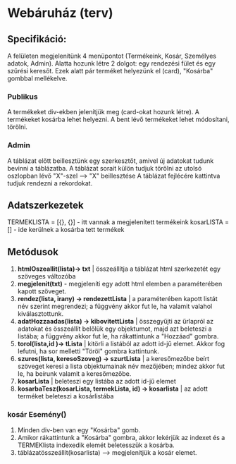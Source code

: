 # Webáruház (terv)

## Specifikáció:
A felületen megjelenítünk 4 menüpontot (Termékeink, Kosár, Személyes adatok, Admin). Alatta hozunk létre 2 dolgot: egy rendezési fület és egy szűrési keresőt. Ezek alatt pár terméket helyezünk el (card), "Kosárba" gombbal mellékelve. 

### Publikus
A termékeket div-ekben jelenítjük meg (card-okat hozunk létre).
A termékeket kosárba lehet helyezni. A bent lévő termékeket lehet módosítani, törölni.

### Admin
A táblázat előtt beillesztünk egy szerkesztőt, amivel új adatokat tudunk bevinni a táblázatba.
A táblázat sorait külön tudjuk törölni az utolsó oszlopban lévő "X"-szel --> "X" beillesztése
A táblázat fejlécére kattintva tudjuk rendezni a rekordokat.

## Adatszerkezetek
TERMEKLISTA = [{}, {}] - itt vannak a megjelenített termékeink
kosarLISTA = [] - ide kerülnek a kosárba tett termékek

## Metódusok
1. **htmlOszeallit(lista)-> txt** | összeállítja a táblázat html szerkezetét egy szöveges változóba
2. **megjelenit(txt)** - megjeleníti egy adott html elemben a paraméterében kapott szöveget. 
3. **rendez(lista, irany) -> rendezettLista** | a paraméterében kapott listát név szerint megrendezi; a függvény akkor fut le, ha valamit valahol kiválasztottunk. 
4. **adatHozzaadas(lista) -> kibovitettLista** | összegyűjti az űrlapról az adatokat és összeállít belőlük egy objektumot, majd azt beleteszi a listába; a függvény akkor fut le, ha rákattintunk a "Hozzáad" gombra. 
5. **torol(lista,id )-> tLista** | kitörli a listából az adott id-jű elemet.
Akkor fog lefutni, ha sor melletti "Töröl" gombra kattintunk. 
6. **szures(lista, keresoSzoveg) -> szurtLista** | a keresőmezőbe beírt szöveget keresi a lista objektumainak név mezőjében; mindez akkor fut le, ha beírunk valamit a keresőmezőbe.
7. **kosarLista** | beleteszi egy listába az adott id-jű elemet
8. **kosarbaTesz(kosarLista, termekLista, id) -> kosarlista** | az adott terméket beleteszi a kosárlistába

### kosár Esemény()
1. Minden div-ben van egy "Kosárba" gomb.
2. Amikor rákattintunk a "Kosárba" gombra, akkor lekérjük az indexet és a TERMEKlista indexedik elemét beletesszük a kosárba.
3. táblázatösszeállít(kosarlista) --> megjelenítjük a kosár elemet.